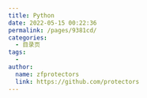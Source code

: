 ```yaml
---
title: Python
date: 2022-05-15 00:22:36
permalink: /pages/9381cd/
categories:
  - 目录页
tags:
  - 
author: 
  name: zfprotectors
  link: https://github.com/protectors
---
```

